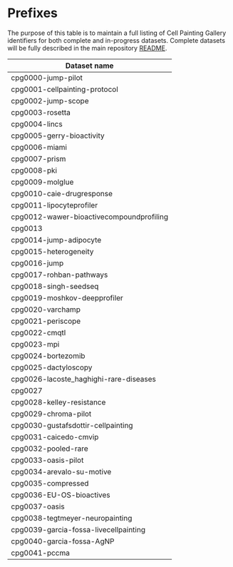 # Prefixes

The purpose of this table is to maintain a full listing of Cell Painting Gallery identifiers for both complete and in-progress datasets.
Complete datasets will be fully described in the main repository [README](http://github.com/broadinstitute/cellpainting-gallery/README.md).

| Dataset name                             |
|------------------------------------------|
| cpg0000-jump-pilot                       |
| cpg0001-cellpainting-protocol            |
| cpg0002-jump-scope                       |
| cpg0003-rosetta                          |
| cpg0004-lincs                            |
| cpg0005-gerry-bioactivity                |
| cpg0006-miami                            |
| cpg0007-prism                            |
| cpg0008-pki                              |
| cpg0009-molglue                          |
| cpg0010-caie-drugresponse                |
| cpg0011-lipocyteprofiler                 |
| cpg0012-wawer-bioactivecompoundprofiling |
| cpg0013                                  |
| cpg0014-jump-adipocyte                   |
| cpg0015-heterogeneity                    |
| cpg0016-jump                             |
| cpg0017-rohban-pathways                  |
| cpg0018-singh-seedseq                    |
| cpg0019-moshkov-deepprofiler             |
| cpg0020-varchamp                         |
| cpg0021-periscope                        |
| cpg0022-cmqtl                            |
| cpg0023-mpi                              |
| cpg0024-bortezomib                       |
| cpg0025-dactyloscopy                     |
| cpg0026-lacoste_haghighi-rare-diseases   |
| cpg0027                                  |
| cpg0028-kelley-resistance                |
| cpg0029-chroma-pilot                     |
| cpg0030-gustafsdottir-cellpainting       |
| cpg0031-caicedo-cmvip                    |
| cpg0032-pooled-rare                      |
| cpg0033-oasis-pilot                      |
| cpg0034-arevalo-su-motive                |
| cpg0035-compressed                       |
| cpg0036-EU-OS-bioactives                 |
| cpg0037-oasis                            |
| cpg0038-tegtmeyer-neuropainting          |
| cpg0039-garcia-fossa-livecellpainting    |
| cpg0040-garcia-fossa-AgNP                |
| cpg0041-pccma                            |

